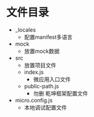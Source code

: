 # 文件目录
- _locales 
  - 配置manifest多语言
- mock 
  - 放置mock数据
- src
  - 放置项目文件
  - index.js
    - 微应用入口文件 
  - public-path.js
    - 勿删 乾坤框架配置文件
- micro.config.js
  - 本地调试配置文件